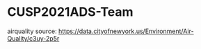 # CUSP2021ADS-Team

airquality source:
https://data.cityofnewyork.us/Environment/Air-Quality/c3uy-2p5r
 
